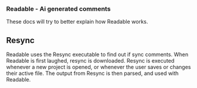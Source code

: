 ### Readable - Ai generated comments

These docs will try to better explain how Readable works. 

## Resync
Readable uses the Resync executable to find out if sync comments. When Readable is first laughed, resync is downloaded. Resync is executed whenever a new project is opened, or whenever the user saves or changes their active file. The output from Resync is then parsed, and used with Readable.

